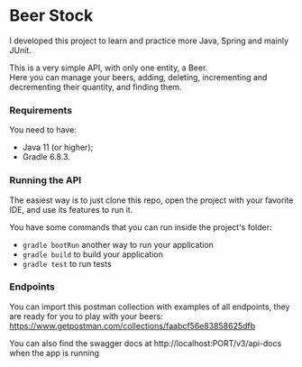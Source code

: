 # Beer Stock
I developed this project to learn and practice more Java,
Spring and mainly JUnit.

This is a very simple API, with only one entity, a Beer.\
Here you can manage your beers, adding, deleting, 
incrementing and decrementing their quantity, and finding them.

### Requirements
You need to have:
- Java 11 (or higher);
- Gradle 6.8.3.

### Running the API
The easiest way is to just clone this repo, open the project
with your favorite IDE, and use its features to run it.

You have some commands that you can run inside the project's folder:
- `gradle bootRun` another way to run your application
- `gradle build` to build your application
- `gradle test` to run tests

### Endpoints
You can import this postman collection with examples of all 
endpoints, they are ready for you to play with your beers:
https://www.getpostman.com/collections/faabcf56e83858625dfb

You can also find the swagger docs at http://localhost:PORT/v3/api-docs when the app is running